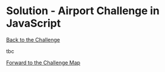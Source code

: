 # Solution - Airport Challenge in JavaScript

[Back to the Challenge](../4_airport_challange_js.md)

tbc

[Forward to the Challenge Map](../0_challenge_map.md)
